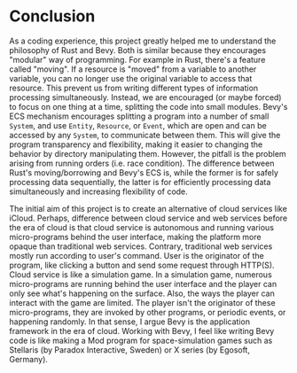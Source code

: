# Conclusion

As a coding experience, this project greatly helped me to understand the philosophy of Rust and Bevy. Both is similar because they encourages "modular" way of programming. For example in Rust, there's a feature called "moving". If a resource is "moved" from a variable to another variable, you can no longer use the original variable to access that resource. This prevent us from writing different types of information processing simultaneously. Instead, we are encouraged (or maybe forced) to focus on one thing at a time, splitting the code into small modules.  Bevy's ECS mechanism encourages splitting a program into a number of small `System`, and use `Entity`, `Resource`, or `Event`, which are open and can be accessed by any `System`, to communicate between them. This will give the program transparency and flexibility, making it easier to changing the behavior by directory manipulating them. However, the pitfall is the problem arising from running orders (i.e. race condition). The difference between Rust's moving/borrowing and Bevy's ECS is, while the former is for safely processing data sequentially, the latter is for efficiently processing data simultaneously and increasing flexibility of code.

The initial aim of this project is to create an alternative of cloud services like iCloud. Perhaps, difference between cloud service and web services before the era of cloud is that cloud service is autonomous and running various micro-programs behind the user interface, making the platform more opaque than traditional web services. Contrary, traditional web services mostly run according to user's command. User is the originator of the program, like clicking a button and send some request through HTTP(S). Cloud service is like a simulation game. In a simulation game, numerous micro-programs are running behind the user interface and the player can only see what's happening on the surface. Also, the ways the player can interact with the game are limited. The player isn't the originator of these micro-programs, they are invoked by other programs, or periodic events, or happening randomly. In that sense, I argue Bevy is the application framework in the era of cloud. Working with Bevy, I feel like writing Bevy code is like making a Mod program for space-simulation games such as Stellaris (by Paradox Interactive, Sweden) or X series (by Egosoft, Germany).